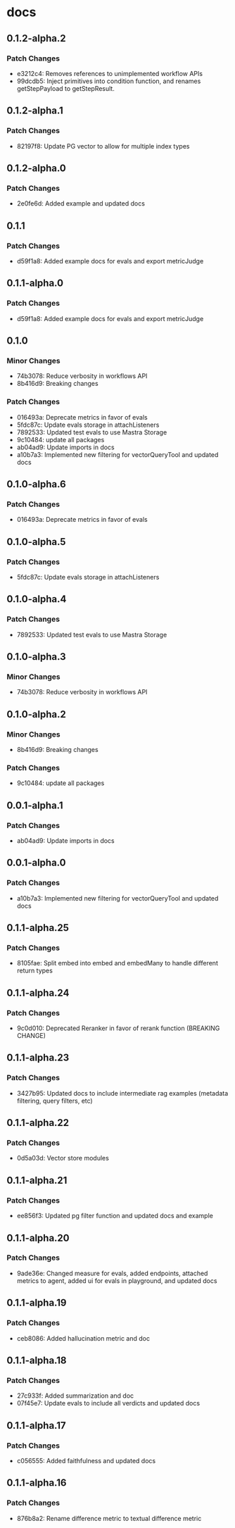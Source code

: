 # docs

## 0.1.2-alpha.2

### Patch Changes

- e3212c4: Removes references to unimplemented workflow APIs
- 99dcdb5: Inject primitives into condition function, and renames getStepPayload to getStepResult.

## 0.1.2-alpha.1

### Patch Changes

- 82197f8: Update PG vector to allow for multiple index types

## 0.1.2-alpha.0

### Patch Changes

- 2e0fe6d: Added example and updated docs

## 0.1.1

### Patch Changes

- d59f1a8: Added example docs for evals and export metricJudge

## 0.1.1-alpha.0

### Patch Changes

- d59f1a8: Added example docs for evals and export metricJudge

## 0.1.0

### Minor Changes

- 74b3078: Reduce verbosity in workflows API
- 8b416d9: Breaking changes

### Patch Changes

- 016493a: Deprecate metrics in favor of evals
- 5fdc87c: Update evals storage in attachListeners
- 7892533: Updated test evals to use Mastra Storage
- 9c10484: update all packages
- ab04ad9: Update imports in docs
- a10b7a3: Implemented new filtering for vectorQueryTool and updated docs

## 0.1.0-alpha.6

### Patch Changes

- 016493a: Deprecate metrics in favor of evals

## 0.1.0-alpha.5

### Patch Changes

- 5fdc87c: Update evals storage in attachListeners

## 0.1.0-alpha.4

### Patch Changes

- 7892533: Updated test evals to use Mastra Storage

## 0.1.0-alpha.3

### Minor Changes

- 74b3078: Reduce verbosity in workflows API

## 0.1.0-alpha.2

### Minor Changes

- 8b416d9: Breaking changes

### Patch Changes

- 9c10484: update all packages

## 0.0.1-alpha.1

### Patch Changes

- ab04ad9: Update imports in docs

## 0.0.1-alpha.0

### Patch Changes

- a10b7a3: Implemented new filtering for vectorQueryTool and updated docs

## 0.1.1-alpha.25

### Patch Changes

- 8105fae: Split embed into embed and embedMany to handle different return types

## 0.1.1-alpha.24

### Patch Changes

- 9c0d010: Deprecated Reranker in favor of rerank function (BREAKING CHANGE)

## 0.1.1-alpha.23

### Patch Changes

- 3427b95: Updated docs to include intermediate rag examples (metadata filtering, query filters, etc)

## 0.1.1-alpha.22

### Patch Changes

- 0d5a03d: Vector store modules

## 0.1.1-alpha.21

### Patch Changes

- ee856f3: Updated pg filter function and updated docs and example

## 0.1.1-alpha.20

### Patch Changes

- 9ade36e: Changed measure for evals, added endpoints, attached metrics to agent, added ui for evals in playground, and updated docs

## 0.1.1-alpha.19

### Patch Changes

- ceb8086: Added hallucination metric and doc

## 0.1.1-alpha.18

### Patch Changes

- 27c933f: Added summarization and doc
- 07f45e7: Update evals to include all verdicts and updated docs

## 0.1.1-alpha.17

### Patch Changes

- c056555: Added faithfulness and updated docs

## 0.1.1-alpha.16

### Patch Changes

- 876b8a2: Rename difference metric to textual difference metric
